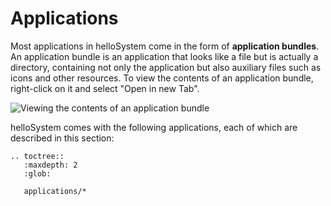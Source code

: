 # Applications

Most applications in helloSystem come in the form of __application bundles__. An application bundle is an application that looks like a file but is actually a directory, containing not only the application but also auxiliary files such as icons and other resources. To view the contents of an application bundle, right-click on it and select "Open in new Tab".

![Viewing the contents of an application bundle](https://pbs.twimg.com/media/EoK9u7vXUAAJFPn?format=png)

helloSystem comes with the following applications, each of which are described in this section:

```eval_rst
.. toctree::
   :maxdepth: 2
   :glob:

   applications/*
``` 
